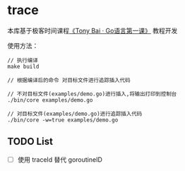 # trace

本库基于极客时间课程[《Tony Bai · Go语言第一课》](https://time.geekbang.org/column/intro/100093501?code=cQ4ugiP4uzDdDVD1T-HXXlTv9Fdl-SpdsPnSfxf0%2FuU%3D) 教程开发

使用方法：
```shell
// 执行编译
make build

// 根据编译后的命令 对目标文件进行追踪插入代码

// 不对目标文件(examples/demo.go)进行插入,将输出打印到控制台
./bin/core examples/demo.go

// 对目标文件(examples/demo.go)进行追踪插入代码
./bin/core -w=true examples/demo.go

```


## TODO List
- [ ] 使用 traceId 替代 goroutineID
